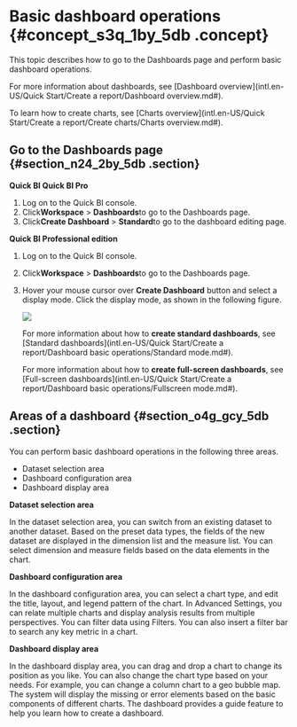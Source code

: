# Basic dashboard operations {#concept_s3q_1by_5db .concept}

This topic describes how to go to the Dashboards page and perform basic dashboard operations.

For more information about dashboards, see [Dashboard overview](intl.en-US/Quick Start/Create a report/Dashboard overview.md#).

To learn how to create charts, see [Charts overview](intl.en-US/Quick Start/Create a report/Create charts/Charts overview.md#).

## Go to the Dashboards page {#section_n24_2by_5db .section}

**Quick BI Quick BI Pro**

1.  Log on to the Quick BI console.
2.  Click**Workspace** \> **Dashboards**to go to the Dashboards page.
3.  Click**Create Dashboard** \> **Standard**to go to the dashboard editing page.

**Quick BI Professional edition**

1.  Log on to the Quick BI console.
2.  Click**Workspace** \> **Dashboards**to go to the Dashboards page.
3.  Hover your mouse cursor over **Create Dashboard** button and select a display mode. Click the display mode, as shown in the following figure.

    ![](http://static-aliyun-doc.oss-cn-hangzhou.aliyuncs.com/assets/img/9111/15446730001432_en-US.png)

    For more information about how to **create standard dashboards**, see [Standard dashboards](intl.en-US/Quick Start/Create a report/Dashboard basic operations/Standard mode.md#).

    For more information about how to **create full-screen dashboards**, see [Full-screen dashboards](intl.en-US/Quick Start/Create a report/Dashboard basic operations/Fullscreen mode.md#).


## Areas of a dashboard {#section_o4g_gcy_5db .section}

You can perform basic dashboard operations in the following three areas.

-   Dataset selection area
-   Dashboard configuration area
-   Dashboard display area

**Dataset selection area**

In the dataset selection area, you can switch from an existing dataset to another dataset. Based on the preset data types, the fields of the new dataset are displayed in the dimension list and the measure list. You can select dimension and measure fields based on the data elements in the chart.

**Dashboard configuration area**

In the dashboard configuration area, you can select a chart type, and edit the title, layout, and legend pattern of the chart. In Advanced Settings, you can relate multiple charts and display analysis results from multiple perspectives. You can filter data using Filters. You can also insert a filter bar to search any key metric in a chart.

**Dashboard display area**

In the dashboard display area, you can drag and drop a chart to change its position as you like. You can also change the chart type based on your needs. For example, you can change a column chart to a geo bubble map. The system will display the missing or error elements based on the basic components of different charts. The dashboard provides a guide feature to help you learn how to create a dashboard.

